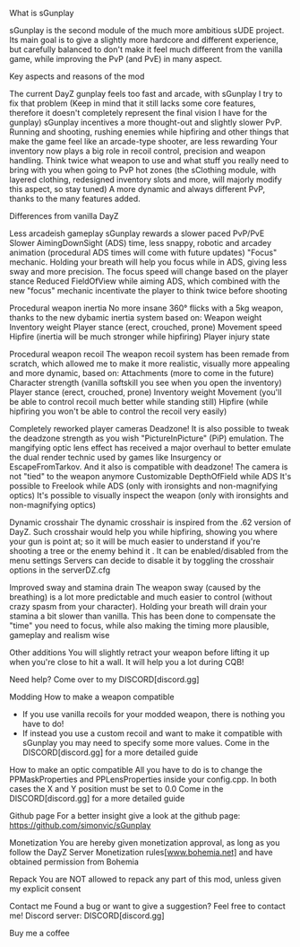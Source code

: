 What is sGunplay

sGunplay is the second module of the much more ambitious sUDE project.
Its main goal is to give a slightly more hardcore and different experience, but carefully balanced to don't make it feel much different from the vanilla game, while improving the PvP (and PvE) in many aspect.

Key aspects and reasons of the mod

The current DayZ gunplay feels too fast and arcade, with sGunplay I try to fix that problem (Keep in mind that it still lacks some core features, therefore it doesn't completely represent the final vision I have for the gunplay)
sGunplay incentives a more thought-out and slightly slower PvP.
Running and shooting, rushing enemies while hipfiring and other things that make the game feel like an arcade-type shooter, are less rewarding
Your inventory now plays a big role in recoil control, precision and weapon handling. Think twice what weapon to use and what stuff you really need to bring with you when going to PvP hot zones (the sClothing module, with layered clothing, redesigned inventory slots and more, will majorly modify this aspect, so stay tuned)
A more dynamic and always different PvP, thanks to the many features added.



Differences from vanilla DayZ

Less arcadeish gameplay
sGunplay rewards a slower paced PvP/PvE
Slower AimingDownSight (ADS) time, less snappy, robotic and arcadey animation (procedural ADS times will come with future updates)
"Focus" mechanic. Holding your breath will help you focus while in ADS, giving less sway and more precision. The focus speed will change based on the player stance
Reduced FieldOfView while aiming ADS, which combined with the new "focus" mechanic incentivate the player to think twice before shooting

Procedural weapon inertia
No more insane 360° flicks with a 5kg weapon, thanks to the new dybamic inertia system based on:
Weapon weight
Inventory weight
Player stance (erect, crouched, prone)
Movement speed
Hipfire (inertia will be much stronger while hipfiring)
Player injury state

Procedural weapon recoil
The weapon recoil system has been remade from scratch, which allowed me to make it more realistic, visually more appealing and more dynamic, based on:
Attachments (more to come in the future)
Character strength (vanilla softskill you see when you open the inventory)
Player stance (erect, crouched, prone)
Inventory weight
Movement (you'll be able to control recoil much better while standing still)
Hipfire (while hipfiring you won't be able to control the recoil very easily)

Completely reworked player cameras
Deadzone! It is also possible to tweak the deadzone strength as you wish
"PictureInPicture" (PiP) emulation. The mangifying optic lens effect has received a major overhaul to better emulate the dual render technic used by games like Insurgency or EscapeFromTarkov. And it also is compatible with deadzone!
The camera is not "tied" to the weapon anymore
Customizable DepthOfField while ADS
It's possible to Freelook while ADS (only with ironsights and non-magnifying optics)
It's possible to visually inspect the weapon (only with ironsights and non-magnifying optics)

Dynamic crosshair
The dynamic crosshair is inspired from the .62 version of DayZ. Such crosshair would help you while hipfiring, showing you where your gun is point at; so it will be much easier to understand if you're shooting a tree or the enemy behind it .
It can be enabled/disabled from the menu settings
Servers can decide to disable it by toggling the crosshair options in the serverDZ.cfg

Improved sway and stamina drain
The weapon sway (caused by the breathing) is a lot more predictable and much easier to control (without crazy spasm from your character).
Holding your breath will drain your stamina a bit slower than vanilla. This has been done to compensate the "time" you need to focus, while also making the timing more plausible, gameplay and realism wise

Other additions
You will slightly retract your weapon before lifting it up when you're close to hit a wall. It will help you a lot during CQB!

Need help?
Come over to my DISCORD[discord.gg]


Modding
How to make a weapon compatible
- If you use vanilla recoils for your modded weapon, there is nothing you have to do!
- If instead you use a custom recoil and want to make it compatible with sGunplay you may need to specify some more values.
Come in the DISCORD[discord.gg] for a more detailed guide

How to make an optic compatible
All you have to do is to change the PPMaskProperties and PPLensProperties inside your config.cpp.
In both cases the X and Y position must be set to 0.0
Come in the DISCORD[discord.gg] for a more detailed guide


Github page
For a better insight give a look at the github page: https://github.com/simonvic/sGunplay

Monetization
You are hereby given monetization approval, as long as you follow the DayZ Server Monetization rules[www.bohemia.net] and have obtained permission from Bohemia

Repack
You are NOT allowed to repack any part of this mod, unless given my explicit consent

Contact me
Found a bug or want to give a suggestion? Feel free to contact me!
Discord server: DISCORD[discord.gg]


Buy me a coffee